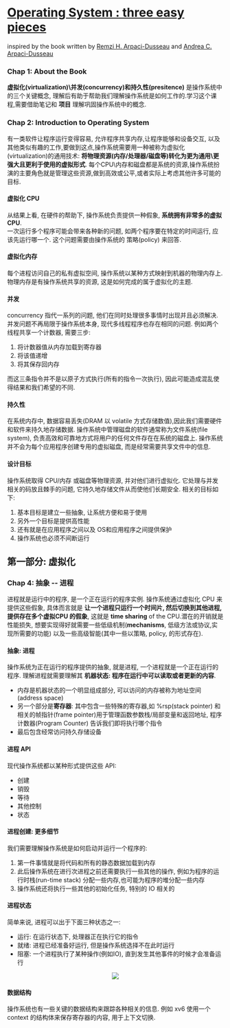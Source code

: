 # [Operating System : three easy pieces](http://pages.cs.wisc.edu/~remzi/OSTEP/)
inspired by the book written by [Remzi H. Arpaci-Dusseau](http://pages.cs.wisc.edu/~remzi/) and [Andrea C. Arpaci-Dusseau](http://pages.cs.wisc.edu/~dusseau/)

### Chap 1: About the Book
**虚拟化(virtualization)\并发(concurrency)和持久性(presitence)** 是操作系统中的三个关键概念, 理解后有助于帮助我们理解操作系统是如何工作的.学习这个课程,需要借助笔记和 __项目__ 理解巩固操作系统中的概念.

### Chap 2: Introduction to Operating System
有一类软件让程序运行变得容易, 允许程序共享内存,让程序能够和设备交互, 以及其他类似有趣的工作,要做到这点,操作系统需要用一种被称为虚拟化(virtualization)的通用技术: __将物理资源(内存/处理器/磁盘等)转化为更为通用\更强大且更利于使用的虚拟形式__. 每个CPU\内存和磁盘都是系统的资源,操作系统扮演的主要角色就是管理这些资源,做到高效或公平,或者实际上考虑其他许多可能的目标.

#### 虚拟化 CPU
从结果上看, 在硬件的帮助下, 操作系统负责提供一种假象, **系统拥有非常多的虚拟CPU**. <br>
一次运行多个程序可能会带来各种新的问题, 如两个程序要在特定的时间运行, 应该先运行哪一个. 这个问题需要由操作系统的 策略(policy) 来回答. 

#### 虚拟化内存
每个进程访问自己的私有虚拟空间, 操作系统以某种方式映射到机器的物理内存上.物理内存是有操作系统共享的资源, 这是如何完成的属于虚拟化的主题.

#### 并发
concurrency 指代一系列的问题, 他们在同时处理很多事情时出现并且必须解决. 并发问题不再局限于操作系统本身, 现代多线程程序也存在相同的问题. 例如两个线程共享一个计数器, 需要三步:
1. 将计数器值从内存加载到寄存器
2. 将该值递增
3. 将其保存回内存

而这三条指令并不是以原子方式执行(所有的指令一次执行), 因此可能造成混乱使得结果和我们希望的不同.

#### 持久性
在系统内存中, 数据容易丢失(DRAM 以 volatile 方式存储数值),因此我们需要硬件和软件来持久地存储数据. 操作系统中管理磁盘的软件通常称为文件系统(file system), 负责高效和可靠地方式将用户的任何文件存在在系统的磁盘上. 操作系统并不会为每个应用程序创建专用的虚拟磁盘, 而是经常需要共享文件中的信息. 

#### 设计目标
操作系统取得 CPU/内存 或磁盘等物理资源, 并对他们进行虚拟化. 它处理与并发相关的码放且棘手的问题, 它持久地存储文件从而使他们长期安全. 相关的目标如下:
1. 基本目标是建立一些抽象, 让系统方便和易于使用
2. 另外一个目标是提供高性能
3. 还有就是在应用程序之间以及 OS和应用程序之间提供保护
4. 操作系统也必须不间断运行

## 第一部分: 虚拟化
### Chap 4: 抽象 -- 进程
进程就是运行中的程序, 是一个正在运行的程序实例. 操作系统通过虚拟化 CPU 来提供这些假象, 具体而言就是 **让一个进程只运行一个时间片, 然后切换到其他进程, 提供存在多个虚拟CPU 的假象**, 这就是 **time sharing** of the CPU.潜在的开销就是性能损失, 想要实现得好就需要一些低级机制(**mechanisms**, 低级方法或协议,实现所需要的功能) 以及一些高级智能(其中一些以策略, policy, 的形式存在).

#### 抽象: 进程
操作系统为正在运行的程序提供的抽象, 就是进程, 一个进程就是一个正在运行的程序. 理解进程就需要理解其 **机器状态: 程序在运行中可以读取或者更新的内容**.
* 内存是机器状态的一个明显组成部分, 可以访问的内存被称为地址空间(address space)
* 另一个部分是**寄存器**: 其中包含一些特殊的寄存器,如 %rsp(stack pointer) 和相关的帧指针(frame pointer)用于管理函数参数栈/局部变量和返回地址, 程序计数器(Program Counter) 告诉我们即将执行哪个指令
* 最后包含经常访问持久存储设备

#### 进程 API
现代操作系统都以某种形式提供这些 API:
* 创建
* 销毁
* 等待
* 其他控制
* 状态

#### 进程创建: 更多细节
我们需要理解操作系统是如何启动并运行一个程序的:
1. 第一件事情就是将代码和所有的静态数据加载到内存
2. 此后操作系统在进行次进程之前还需要执行一些其他的操作, 例如为程序的运行时栈(run-time stack) 分配一些内存,也可能为程序的堆分配一些内存
3. 操作系统还将执行一些其他的初始化任务, 特别的 IO 相关的

#### 进程状态
简单来说, 进程可以出于下面三种状态之一:
* 运行: 在运行状态下, 处理器正在执行它的指令
* 就绪: 进程已经准备好运行, 但是操作系统选择不在此时运行
* 阻塞: 一个进程执行了某种操作(例如IO), 直到发生其他事件的时候才会准备运行

<div align=center><img src="https://gitee.com/Haitau1996/picture-hosting/raw/master/img/20210506165134.png"/></div>

#### 数据结构
操作系统也有一些关键的数据结构来跟踪各种相关的信息. 例如 xv6 使用一个 context 的结构体来保存寄存器的内容, 用于上下文切换. 
